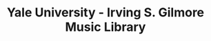---
layout: repo
title: "Yale University - Irving S. Gilmore Music Library"
id: 6567
permalink: repos/6567/
---